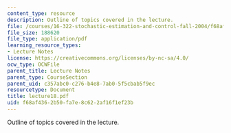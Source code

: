 ```yaml
---
content_type: resource
description: Outline of topics covered in the lecture.
file: /courses/16-322-stochastic-estimation-and-control-fall-2004/f68af4362b50fa7e8c622af16f1ef23b_lecture18.pdf
file_size: 188620
file_type: application/pdf
learning_resource_types:
- Lecture Notes
license: https://creativecommons.org/licenses/by-nc-sa/4.0/
ocw_type: OCWFile
parent_title: Lecture Notes
parent_type: CourseSection
parent_uid: c357abc0-c276-b4e8-7ab0-5f5cbab5f9ec
resourcetype: Document
title: lecture18.pdf
uid: f68af436-2b50-fa7e-8c62-2af16f1ef23b
---
```

Outline of topics covered in the lecture.